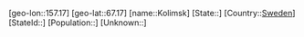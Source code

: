 ﻿---
location: [67.17,157.17]
type: City
tags:
- geo/City


SpocWebEntityId: 31544
isDeleted: false
confidential: public

---
[geo-lon::157.17]
[geo-lat::67.17]
[name::Kolimsk]
[State::]
[Country::[Sweden](geo/Continent/Europe/Sweden.md)]
[StateId::]
[Population::]
[Unknown::]

